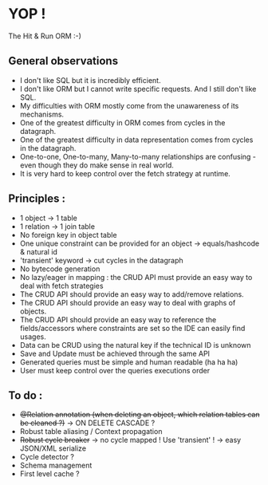 # YOP !
The Hit & Run ORM :-)

## General observations
- I don't like SQL but it is incredibly efficient.
- I don't like ORM but I cannot write specific requests. And I still don't like SQL.
- My difficulties with ORM mostly come from the unawareness of its mechanisms.
- One of the greatest difficulty in ORM comes from cycles in the datagraph.
- One of the greatest difficulty in data representation comes from cycles in the datagraph.
- One-to-one, One-to-many, Many-to-many relationships are confusing - even though they do make sense in real world.
- It is very hard to keep control over the fetch strategy at runtime.

## Principles :
- 1 object → 1 table
- 1 relation → 1 join table
- No foreign key in object table
- One unique constraint can be provided for an object → equals/hashcode & natural id
- 'transient' keyword → cut cycles in the datagraph
- No bytecode generation
- No lazy/eager in mapping : the CRUD API must provide an easy way to deal with fetch strategies
- The CRUD API should provide an easy way to add/remove relations.
- The CRUD API should provide an easy way to deal with graphs of objects.
- The CRUD API should provide an easy way to reference the fields/accessors where constraints are set so the IDE can easily find usages.
- Data can be CRUD using the natural key if the technical ID is unknown
- Save and Update must be achieved through the same API
- Generated queries must be simple and human readable (ha ha ha)
- User must keep control over the queries executions order

## To do :
- <strike>@Relation annotation (when deleting an object, which relation tables can be cleaned ?)</strike> → ON DELETE CASCADE ?
- Robust table aliasing / Context propagation
- <strike>Robust cycle breaker</strike> → no cycle mapped ! Use 'transient' ! → easy JSON/XML serialize
- Cycle detector ?
- Schema management
- First level cache ?